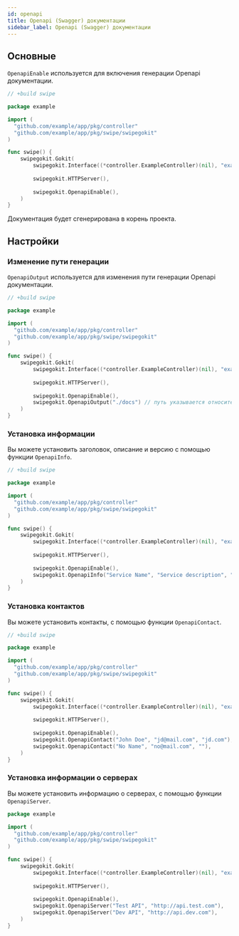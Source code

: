 ```yaml
---
id: openapi
title: Openapi (Swagger) документации
sidebar_label: Openapi (Swagger) документации
---
```


## Основные

`OpenapiEnable` используется для включения генерации Openapi документации.  

```go
// +build swipe

package example

import (
  "github.com/example/app/pkg/controller"
  "github.com/example/app/pkg/swipe/swipegokit"
)

func swipe() {
    swipegokit.Gokit(
        swipegokit.Interface((*controller.ExampleController)(nil), "example"),
        
        swipegokit.HTTPServer(),
        
        swipegokit.OpenapiEnable(),
    )
}
```

Документация будет сгенерирована в корень проекта.

## Настройки

### Изменение пути генерации

`OpenapiOutput` используется для изменения пути генерации Openapi документации.

```go
// +build swipe

package example

import (
  "github.com/example/app/pkg/controller"
  "github.com/example/app/pkg/swipe/swipegokit"
)

func swipe() {
    swipegokit.Gokit(
        swipegokit.Interface((*controller.ExampleController)(nil), "example"),
        
        swipegokit.HTTPServer(),
        
        swipegokit.OpenapiEnable(),       
        swipegokit.OpenapiOutput("./docs") // путь указывается относительно корня проекта.    			
    )
}
```

### Установка информации

Вы можете установить заголовок, описание и версию с помощью функции `OpenapiInfo`.

```go
// +build swipe

package example

import (
  "github.com/example/app/pkg/controller"
  "github.com/example/app/pkg/swipe/swipegokit"
)

func swipe() {
    swipegokit.Gokit(        
        swipegokit.Interface((*controller.ExampleController)(nil), "example"),
               
        swipegokit.HTTPServer(),
               
        swipegokit.OpenapiEnable(),       
        swipegokit.OpenapiInfo("Service Name", "Service description", "v1.0.0"),    			       
    )
}
```

### Установка контактов

Вы можете установить контакты, с помощью функции `OpenapiContact`.

```go
// +build swipe

package example

import (
  "github.com/example/app/pkg/controller"  
  "github.com/example/app/pkg/swipe/swipegokit"
)

func swipe() {
    swipegokit.Gokit(
        swipegokit.Interface((*controller.ExampleController)(nil), "example"),
        
        swipegokit.HTTPServer(),
        
        swipegokit.OpenapiEnable(),       
        swipegokit.OpenapiContact("John Doe", "jd@mail.com", "jd.com"),
        swipegokit.OpenapiContact("No Name", "no@mail.com", ""),    			
    )
}
```

### Установка информации о серверах

Вы можете установить информацию о серверах, с помощью функции `OpenapiServer`.

```go
package example

import (
  "github.com/example/app/pkg/controller"  
  "github.com/example/app/pkg/swipe/swipegokit"
)

func swipe() {
    swipegokit.Gokit(
        swipegokit.Interface((*controller.ExampleController)(nil), "example"),
        
        swipegokit.HTTPServer(),
        
        swipegokit.OpenapiEnable(),       
        swipegokit.OpenapiServer("Test API", "http://api.test.com"),
        swipegokit.OpenapiServer("Dev API", "http://api.dev.com"),    			
    )
}
```
